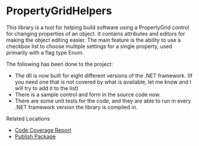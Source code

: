 # PropertyGridHelpers

This library is a tool for helping build software using a PropertyGrid control for changing properties of an object.  It contains attributes and editors for making the object editing easier.  The main feature is the ability to use a checkbox list to choose multiple settings for a single property, used primarily with a flag type Enum.

The following has been done to the project:
* The dll is now built for eight different versions of the .NET framework. (If you need one that is not covered by what is available, let me know and I will try to add it to the list)
* There is a sample control and form in the source code now.
* There are some unit tests for the code, and they are able to run in every .NET framework version the library is compiled in.

Related Locations
* [Code Coverage Report](https://dparvin.github.io/PropertyGridHelpers/)
* [Publish Package](https://www.nuget.org/packages/PropertyGridHelpers)
